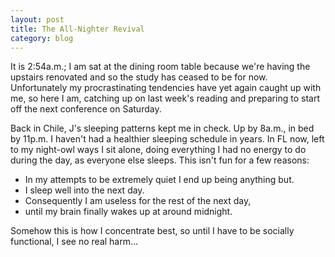 ```yaml
---
layout: post
title: The All-Nighter Revival
category: blog
---
```


It is 2:54a.m.; I am sat at the dining room table because we're having the upstairs renovated and so the study has ceased to be for now. Unfortunately my procrastinating tendencies have yet again caught up with me, so here I am, catching up on last week's reading and preparing to start off the next conference on Saturday.

Back in Chile, J's sleeping patterns kept me in check. Up by 8a.m., in bed by 11p.m. I haven't had a healthier sleeping schedule in years. In FL now, left to my night-owl ways I sit alone, doing everything I had no energy to do during the day, as everyone else sleeps. This isn't fun for a few reasons:

- In my attempts to be extremely quiet I end up being anything but.
- I sleep well into the next day.
- Consequently I am useless for the rest of the next day,
- until my brain finally wakes up at around midnight.

Somehow this is how I concentrate best, so until I have to be socially functional, I see no real harm...
